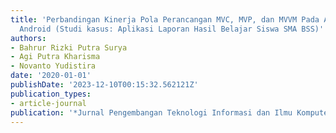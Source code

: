 ```yaml
---
title: 'Perbandingan Kinerja Pola Perancangan MVC, MVP, dan MVVM Pada Aplikasi Berbasis
  Android (Studi kasus: Aplikasi Laporan Hasil Belajar Siswa SMA BSS)'
authors:
- Bahrur Rizki Putra Surya
- Agi Putra Kharisma
- Novanto Yudistira
date: '2020-01-01'
publishDate: '2023-12-10T00:15:32.562121Z'
publication_types:
- article-journal
publication: '*Jurnal Pengembangan Teknologi Informasi dan Ilmu Komputer*'
---
```

